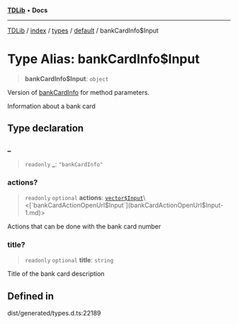 [**TDLib**](../../../../../../README.md) • **Docs**

***

[TDLib](../../../../../../modules.md) / [index](../../../../../README.md) / [types](../../../README.md) / [default](../README.md) / bankCardInfo$Input

# Type Alias: bankCardInfo$Input

> **bankCardInfo$Input**: `object`

Version of [bankCardInfo](bankCardInfo-1.md) for method parameters.

Information about a bank card

## Type declaration

### \_

> `readonly` **\_**: `"bankCardInfo"`

### actions?

> `readonly` `optional` **actions**: [`vector$Input`](vector$Input.md)\<[`bankCardActionOpenUrl$Input`](bankCardActionOpenUrl$Input-1.md)\>

Actions that can be done with the bank card number

### title?

> `readonly` `optional` **title**: `string`

Title of the bank card description

## Defined in

dist/generated/types.d.ts:22189
